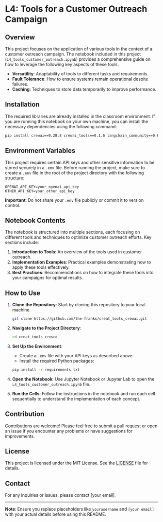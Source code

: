 
# L4: Tools for a Customer Outreach Campaign

## Overview

This project focuses on the application of various tools in the context of a customer outreach campaign. The notebook included in this project (`L4_tools_customer_outreach.ipynb`) provides a comprehensive guide on how to leverage the following key aspects of these tools:

- **Versatility**: Adaptability of tools to different tasks and requirements.
- **Fault Tolerance**: How to ensure systems remain operational despite failures.
- **Caching**: Techniques to store data temporarily to improve performance.

## Installation

The required libraries are already installed in the classroom environment. If you are running this notebook on your own machine, you can install the necessary dependencies using the following command:

```bash
pip install crewai==0.28.8 crewai_tools==0.1.6 langchain_community==0.0.29
```

## Environment Variables

This project requires certain API keys and other sensitive information to be stored securely in a `.env` file. Before running the project, make sure to create a `.env` file in the root of the project directory with the following structure:

```
OPENAI_API_KEY=your_openai_api_key
OTHER_API_KEY=your_other_api_key
```

**Important**: Do not share your `.env` file publicly or commit it to version control.

## Notebook Contents

The notebook is structured into multiple sections, each focusing on different tools and techniques to optimize customer outreach efforts. Key sections include:

1. **Introduction to Tools**: An overview of the tools used in customer outreach.
2. **Implementation Examples**: Practical examples demonstrating how to apply these tools effectively.
3. **Best Practices**: Recommendations on how to integrate these tools into your campaigns for optimal results.

## How to Use

1. **Clone the Repository**: Start by cloning this repository to your local machine.
   
   ```bash
   git clone https://github.com/the-franks/creat_tools_crewai.git
   ```
   
2. **Navigate to the Project Directory**:
   
   ```bash
   cd creat_tools_crewai
   ```
   
3. **Set Up the Environment**:
   - Create a `.env` file with your API keys as described above.
   - Install the required Python packages:

   ```bash
   pip install -r requirements.txt
   ```

4. **Open the Notebook**: Use Jupyter Notebook or Jupyter Lab to open the `L4_tools_customer_outreach.ipynb` file.

5. **Run the Cells**: Follow the instructions in the notebook and run each cell sequentially to understand the implementation of each concept.

## Contribution

Contributions are welcome! Please feel free to submit a pull request or open an issue if you encounter any problems or have suggestions for improvements.

## License

This project is licensed under the MIT License. See the [LICENSE](LICENSE) file for details.

## Contact

For any inquiries or issues, please contact [your email].

---

**Note**: Ensure you replace placeholders like `yourusername` and `[your email]` with your actual details before using this README.

